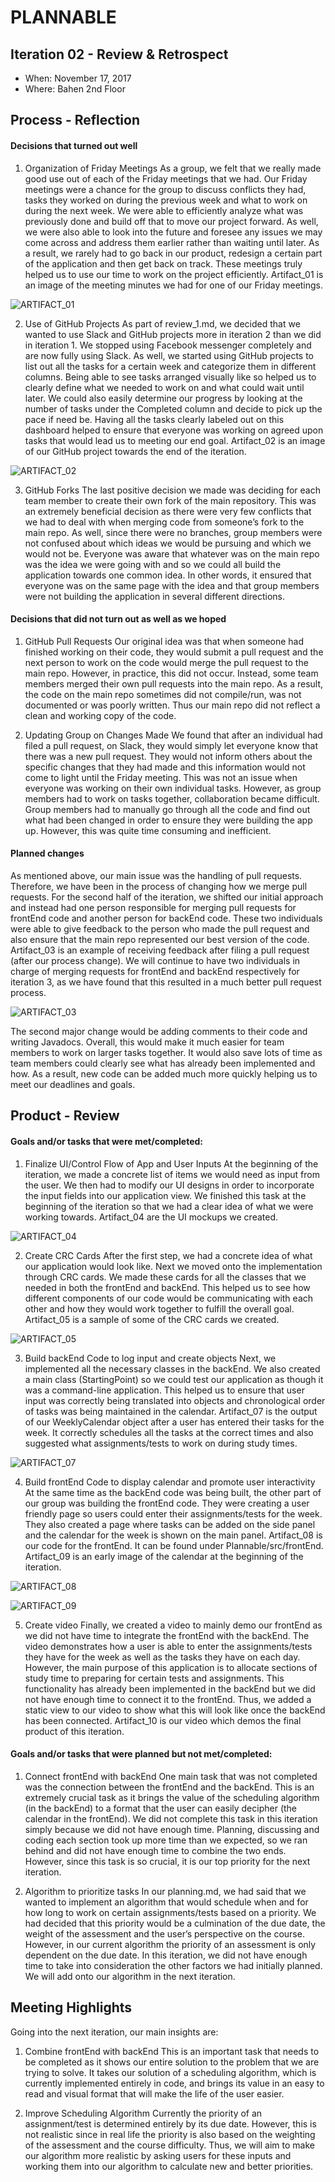 # PLANNABLE

## Iteration 02 - Review & Retrospect

 * When: November 17, 2017
 * Where: Bahen 2nd Floor

## Process - Reflection

#### Decisions that turned out well

1) Organization of Friday Meetings
As a group, we felt that we really made good use out of each of the Friday meetings that we had. Our Friday meetings were a chance for the group to discuss conflicts they had, tasks they worked on during the previous week and what to work on during the next week. We were able to efficiently analyze what was previously done and build off that to move our project forward. As well, we were also able to look into the future and foresee any issues we may come across and address them earlier rather than waiting until later. As a result, we rarely had to go back in our product, redesign a certain part of the application and then get back on track. These meetings truly helped us to use our time to work on the project efficiently. Artifact_01 is an image of the meeting minutes we had for one of our Friday meetings.

![ARTIFACT_01](/deliverables/images/deliverable_2/Artifact_01.jpg)

2) Use of GitHub Projects
As part of review_1.md, we decided that we wanted to use Slack and GitHub projects more in iteration 2 than we did in iteration 1. We stopped using Facebook messenger completely and are now fully using Slack. As well, we started using GitHub projects to list out all the tasks for a certain week and categorize them in different columns. Being able to see tasks arranged visually like so helped us to clearly define what we needed to work on and what could wait until later. We could also easily determine our progress by looking at the number of tasks under the Completed column and decide to pick up the pace if need be. Having all the tasks clearly labeled out on this dashboard helped to ensure that everyone was working on agreed upon tasks that would lead us to meeting our end goal. Artifact_02 is an image of our GitHub project towards the end of the iteration.

![ARTIFACT_02](/deliverables/images/deliverable_2/Artifact_02.jpg)

3) GitHub Forks
The last positive decision we made was deciding for each team member to create their own fork of the main repository. This was an extremely beneficial decision as there were very few conflicts that we had to deal with when merging code from someone’s fork to the main repo. As well, since there were no branches, group members were not confused about which ideas we would be pursuing and which we would not be. Everyone was aware that whatever was on the main repo was the idea we were going with and so we could all build the application towards one common idea. In other words, it ensured that everyone was on the same page with the idea and that group members were not building the application in several different directions.

#### Decisions that did not turn out as well as we hoped

1) GitHub Pull Requests
Our original idea was that when someone had finished working on their code, they would submit a pull request and the next person to work on the code would merge the pull request to the main repo. However, in practice, this did not occur. Instead, some team members merged their own pull requests into the main repo. As a result, the code on the main repo sometimes did not compile/run, was not documented or was poorly written. Thus our main repo did not reflect a clean and working copy of the code. 

2) Updating Group on Changes Made
We found that after an individual had filed a pull request, on Slack, they would simply let everyone know that there was a new pull request. They would not inform others about the specific changes that they had made and this information would not come to light until the Friday meeting. This was not an issue when everyone was working on their own individual tasks. However, as group members had to work on tasks together, collaboration became difficult. Group members had to manually go through all the code and find out what had been changed in order to ensure they were building the app up. However, this was quite time consuming and inefficient.

#### Planned changes

As mentioned above, our main issue was the handling of pull requests. Therefore, we have been in the process of changing how we merge pull requests. For the second half of the iteration, we shifted our initial approach and instead had one person responsible for merging pull requests for frontEnd code and another person for backEnd code. These two individuals were able to give feedback to the person who made the pull request and also ensure that the main repo represented our best version of the code.   Artifact_03 is an example of receiving feedback after filing a pull request (after our process change).  We will continue to have two individuals in charge of merging requests for frontEnd and backEnd respectively for iteration 3, as we have found that this resulted in a much better pull request process.

![ARTIFACT_03](/deliverables/images/deliverable_2/Artifact_03.jpg)

The second major change would be adding comments to their code and writing Javadocs. Overall, this would make it much easier for team members to work on larger tasks together. It would also save lots of time as team members could clearly see what has already been implemented and how. As a result, new code can be added much more quickly helping us to meet our deadlines and goals.

## Product - Review

#### Goals and/or tasks that were met/completed:

1. Finalize UI/Control Flow of App and User Inputs
At the beginning of the iteration, we made a concrete list of items we would need as input from the user. We then had to modify our UI designs in order to incorporate the input fields into our application view. We finished this task at the beginning of the iteration so that we had a clear idea of what we were working towards. Artifact_04 are the UI mockups we created. 

![ARTIFACT_04](/deliverables/images/deliverable_2/Artifact_04.jpg)

2. Create CRC Cards
After the first step, we had a concrete idea of what our application would look like. Next we moved onto the implementation through CRC cards. We made these cards for all the classes that we needed in both the frontEnd and backEnd. This helped us to see how different components of our code would be communicating with each other and how they would work together to fulfill the overall goal. Artifact_05 is a sample of some of the CRC cards we created. 

![ARTIFACT_05](/deliverables/images/deliverable_2/Artifact_05.jpg)

3. Build backEnd Code to log input and create objects
Next, we implemented all the necessary classes in the backEnd. We also created a main class (StartingPoint) so we could test our application as though it was a command-line application. This helped us to ensure that user input was correctly being translated into objects and chronological order of tasks was being maintained in the calendar. Artifact_07 is the output of our WeeklyCalendar object after a user has entered their tasks for the week. It correctly schedules all the tasks at the correct times and also suggested what assignments/tests to work on during study times.

![ARTIFACT_07](/deliverables/images/deliverable_2/Artifact_07.jpg)

4. Build frontEnd Code to display calendar and promote user interactivity
At the same time as the backEnd code was being built, the other part of our group was building the frontEnd code. They were creating a user friendly page so users could enter their assignments/tests for the week. They also created a page where tasks can be added on the side panel and the calendar for the week is shown on the main panel. Artifact_08 is our code for the frontEnd. It can be found under Plannable/src/frontEnd. Artifact_09 is an early image of the calendar at the beginning of the iteration. 

![ARTIFACT_08](/deliverables/images/deliverable_2/Artifact_08.jpg)

![ARTIFACT_09](/deliverables/images/deliverable_2/Artifact_09.jpg)

5. Create video 
Finally, we created a video to mainly demo our frontEnd as we did not have time to integrate the frontEnd with the backEnd. The video demonstrates how a user is able to enter the assignments/tests they have for the week as well as the tasks they have on each day. However, the main purpose of this application is to allocate sections of study time to preparing for certain tests and assignments. This functionality has already been implemented in the backEnd but we did not have enough time to connect it to the frontEnd. Thus, we added a static view to our video to show what this will look like once the backEnd has been connected. Artifact_10 is our video which demos the final product of this iteration.

#### Goals and/or tasks that were planned but not met/completed:

1. Connect frontEnd with backEnd
One main task that was not completed was the connection between the frontEnd and the backEnd. This is an extremely crucial task as it brings the value of the scheduling algorithm (in the backEnd) to a format that the user can easily decipher (the calendar in the frontEnd). We did not complete this task in this iteration simply because we did not have enough time. Planning, discussing and coding each section took up more time than we expected, so we ran behind and did not have enough time to combine the two ends. However, since this task is so crucial, it is our top priority for the next iteration. 

2. Algorithm to prioritize tasks
In our planning.md, we had said that we wanted to implement an algorithm that would schedule when and for how long to work on certain assignments/tests based on a priority. We had decided that this priority would be a culmination of the due date, the weight of the assessment and the user’s perspective on the course. However, in our current algorithm the priority of an assessment is only dependent on the due date. In this iteration, we did not have enough time to take into consideration the other factors we had initially planned. We will add onto our algorithm in the next iteration.

## Meeting Highlights

Going into the next iteration, our main insights are:

1. Combine frontEnd with backEnd
This is an important task that needs to be completed as it shows our entire solution to the problem that we are trying to solve. It takes our solution of a scheduling algorithm, which is currently implemented entirely in code, and brings its value in an easy to read and visual format that will make the life of the user easier. 

2. Improve Scheduling Algorithm
Currently the priority of an assignment/test is determined entirely by its due date. However, this is not realistic since in real life the priority is also based on the weighting of the assessment and the course difficulty. Thus, we will aim to make our algorithm more realistic by asking users for these inputs and working them into our algorithm to calculate new and better priorities. 
